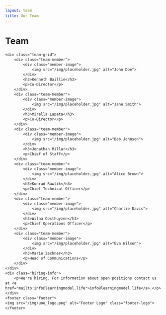 ```yaml
---
layout: team
title: Our Team
---
```


<div class="team-content">
    <h1 class="team-title">Team</h1>

    <div class="team-grid">
        <div class="team-member">
            <div class="member-image">
                <img src="/img/placeholder.jpg" alt="John Doe">
            </div>
            <h3>Kenneth Baillie</h3>
            <p>Co-Director</p>
        </div>
        <div class="team-member">
            <div class="member-image">
                <img src="/img/placeholder.jpg" alt="Jane Smith">
            </div>
            <h3>Mirella Lapata</h3>
            <p>Co-Director</p>
        </div>
        <div class="team-member">
            <div class="member-image">
                <img src="/img/placeholder.jpg" alt="Bob Johnson">
            </div>
            <h3>Jonathan Millar</h3>
            <p>Chief of Staff</p>
        </div>
        <div class="team-member">
            <div class="member-image">
                <img src="/img/placeholder.jpg" alt="Alice Brown">
            </div>
            <h3>Konrad Rawlik</h3>
            <p>Chief Technical Officer</p>
        </div>
        <div class="team-member">
            <div class="member-image">
                <img src="/img/placeholder.jpg" alt="Charlie Davis">
            </div>
            <h3>Wilna Oosthuyzen</h3>
            <p>Chief Operations Officer</p>
        </div>
        <div class="team-member">
            <div class="member-image">
                <img src="/img/placeholder.jpg" alt="Eva Wilson">
            </div>
            <h3>Marie Zechner</h3>
            <p>Head of Communications</p>
        </div>
    </div>
    <div class="hiring-info">
        <p>We're hiring. For information about open positions contact us at <a href="mailto:info@learningmodel.life">info@learningmodel.life</a>.</p>
    </div>
    <footer class="footer">
    <img src="/img/uoe_logo.png" alt="Footer Logo" class="footer-logo">
    </footer>
</div>